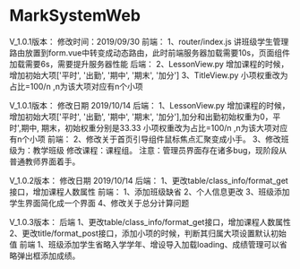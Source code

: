 # MarkSystemWeb
V_1.0.1版本：
修改时间：2019/09/30 
前端：
1、router/index.js
讲班级学生管理路由放置到form.vue中转变成动态路由，此时前端服务器加载需要10s，页面组件加载需要6s，需要提升服务器性能
后端：
2、LessonView.py
增加课程的时候，增加初始大项['平时', '出勤', '期中', '期末', '加分']
3、TitleView.py
小项权重改为占比=100/n ,n为该大项对应有n个小项

V_1.0.1版本：
修改日期 2019/10/14
后端：
1、LessonView.py
增加课程的时候，增加初始大项['平时', '出勤', '期中', '期末', '加分'],加分和出勤初始权重为0，平时',期中, 期末，初始权重分别是33.33
小项权重改为占比=100/n ,n为该大项对应有n个小项
前端：
2、修改关于首页引导组件鼠标焦点汇聚变成小手。
3、修改班级为：教学班级  修改课程：课程组。 注意：管理员界面存在诸多bug，现阶段从普通教师界面着手。

V_1.0.2版本：
修改日期 2019/10/14
后端：
1、更改table/class_info/format_get接口，增加课程人数属性
前端：
1、添加班级缺省
2、个人信息更改
3、班级添加学生界面简化成一个界面
4、修改关于总分计算问题

V_1.0.3版本：
后端
1、更改table/class_info/format_get接口，增加课程人数属性
2、更改title/format_post接口，添加小项的时候，判断其归属大项设置默认初始值
前端
1、班级添加学生省略入学学年、增设导入加载loading、成绩管理可以省略弹出框添加成绩。

